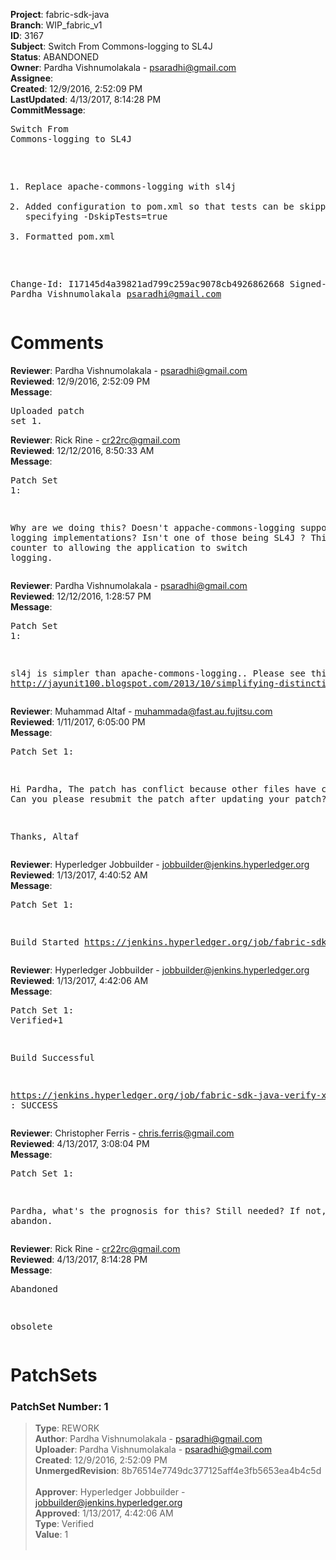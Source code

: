 <strong>Project</strong>: fabric-sdk-java<br><strong>Branch</strong>: WIP_fabric_v1<br><strong>ID</strong>: 3167<br><strong>Subject</strong>: Switch From Commons-logging to SL4J<br><strong>Status</strong>: ABANDONED<br><strong>Owner</strong>: Pardha Vishnumolakala - psaradhi@gmail.com<br><strong>Assignee</strong>:<br><strong>Created</strong>: 12/9/2016, 2:52:09 PM<br><strong>LastUpdated</strong>: 4/13/2017, 8:14:28 PM<br><strong>CommitMessage</strong>:<br><pre>Switch From Commons-logging to SL4J

1) Replace apache-commons-logging with sl4j
2) Added configuration to pom.xml so that tests can be skippted by specifying -DskipTests=true
3) Formatted pom.xml

Change-Id: I17145d4a39821ad799c259ac9078cb4926862668
Signed-off-by: Pardha Vishnumolakala <psaradhi@gmail.com>
</pre><h1>Comments</h1><strong>Reviewer</strong>: Pardha Vishnumolakala - psaradhi@gmail.com<br><strong>Reviewed</strong>: 12/9/2016, 2:52:09 PM<br><strong>Message</strong>: <pre>Uploaded patch set 1.</pre><strong>Reviewer</strong>: Rick Rine - cr22rc@gmail.com<br><strong>Reviewed</strong>: 12/12/2016, 8:50:33 AM<br><strong>Message</strong>: <pre>Patch Set 1:

Why are we doing this?  Doesn't appache-commons-logging support many logging implementations?  Isn't one of those being SL4J ?   This seems counter to allowing the application to switch logging.</pre><strong>Reviewer</strong>: Pardha Vishnumolakala - psaradhi@gmail.com<br><strong>Reviewed</strong>: 12/12/2016, 1:28:57 PM<br><strong>Message</strong>: <pre>Patch Set 1:

sl4j is simpler than apache-commons-logging.. Please see this link: http://jayunit100.blogspot.com/2013/10/simplifying-distinction-between-sl4j.html</pre><strong>Reviewer</strong>: Muhammad Altaf - muhammada@fast.au.fujitsu.com<br><strong>Reviewed</strong>: 1/11/2017, 6:05:00 PM<br><strong>Message</strong>: <pre>Patch Set 1:

Hi Pardha,
 The patch has conflict because other files have changed. Can you please resubmit the patch after updating your patch?

Thanks,
Altaf</pre><strong>Reviewer</strong>: Hyperledger Jobbuilder - jobbuilder@jenkins.hyperledger.org<br><strong>Reviewed</strong>: 1/13/2017, 4:40:52 AM<br><strong>Message</strong>: <pre>Patch Set 1:

Build Started https://jenkins.hyperledger.org/job/fabric-sdk-java-verify-x86_64/18/</pre><strong>Reviewer</strong>: Hyperledger Jobbuilder - jobbuilder@jenkins.hyperledger.org<br><strong>Reviewed</strong>: 1/13/2017, 4:42:06 AM<br><strong>Message</strong>: <pre>Patch Set 1: Verified+1

Build Successful 

https://jenkins.hyperledger.org/job/fabric-sdk-java-verify-x86_64/18/ : SUCCESS</pre><strong>Reviewer</strong>: Christopher Ferris - chris.ferris@gmail.com<br><strong>Reviewed</strong>: 4/13/2017, 3:08:04 PM<br><strong>Message</strong>: <pre>Patch Set 1:

Pardha, what's the prognosis for this? Still needed? If not, please abandon.</pre><strong>Reviewer</strong>: Rick Rine - cr22rc@gmail.com<br><strong>Reviewed</strong>: 4/13/2017, 8:14:28 PM<br><strong>Message</strong>: <pre>Abandoned

obsolete</pre><h1>PatchSets</h1><h3>PatchSet Number: 1</h3><blockquote><strong>Type</strong>: REWORK<br><strong>Author</strong>: Pardha Vishnumolakala - psaradhi@gmail.com<br><strong>Uploader</strong>: Pardha Vishnumolakala - psaradhi@gmail.com<br><strong>Created</strong>: 12/9/2016, 2:52:09 PM<br><strong>UnmergedRevision</strong>: 8b76514e7749dc377125aff4e3fb5653ea4b4c5d<br><br><strong>Approver</strong>: Hyperledger Jobbuilder - jobbuilder@jenkins.hyperledger.org<br><strong>Approved</strong>: 1/13/2017, 4:42:06 AM<br><strong>Type</strong>: Verified<br><strong>Value</strong>: 1<br><br></blockquote>
